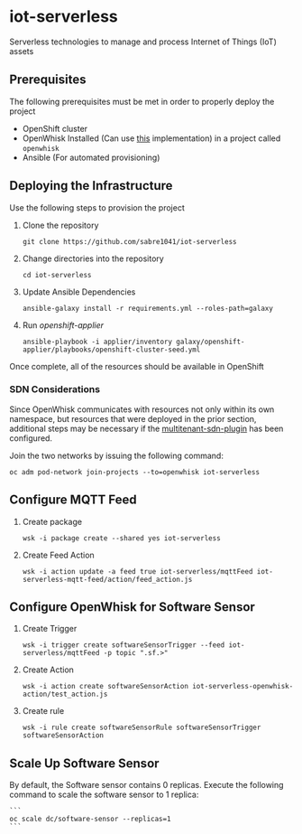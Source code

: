 # iot-serverless

Serverless technologies to manage and process Internet of Things (IoT) assets

## Prerequisites

The following prerequisites must be met in order to properly deploy the project

* OpenShift cluster
* OpenWhisk Installed (Can use [this](https://github.com/projectodd/openwhisk-openshift) implementation) in a project called `openwhisk`
* Ansible (For automated provisioning)

## Deploying the Infrastructure

Use the following steps to provision the project

1. Clone the repository
   
    ```
    git clone https://github.com/sabre1041/iot-serverless
    ```

2. Change directories into the repository

    ```
    cd iot-serverless
    ```

3. Update Ansible Dependencies

    ```
    ansible-galaxy install -r requirements.yml --roles-path=galaxy
    ```

4. Run _openshift-applier_

    ```
    ansible-playbook -i applier/inventory galaxy/openshift-applier/playbooks/openshift-cluster-seed.yml
    ```

Once complete, all of the resources should be available in OpenShift

### SDN Considerations

Since OpenWhisk communicates with resources not only within its own namespace, but resources that were deployed in the prior section, additional steps may be necessary if the [multitenant-sdn-plugin](https://docs.openshift.com/container-platform/latest/install_config/configuring_sdn.html) has been configured. 

Join the two networks by issuing the following command:

```
oc adm pod-network join-projects --to=openwhisk iot-serverless
```

## Configure MQTT Feed

1. Create package

    ```
    wsk -i package create --shared yes iot-serverless
    ```

2. Create Feed Action

    ```
    wsk -i action update -a feed true iot-serverless/mqttFeed iot-serverless-mqtt-feed/action/feed_action.js
    ```

## Configure OpenWhisk for Software Sensor

1. Create Trigger

    ```
    wsk -i trigger create softwareSensorTrigger --feed iot-serverless/mqttFeed -p topic ".sf.>"
    ```

2. Create Action

    ```
    wsk -i action create softwareSensorAction iot-serverless-openwhisk-action/test_action.js
    ```

3. Create rule

    ```
    wsk -i rule create softwareSensorRule softwareSensorTrigger softwareSensorAction
    ```

## Scale Up Software Sensor

By default, the Software sensor contains 0 replicas. Execute the following command to scale the software sensor to 1 replica:

    ```
    oc scale dc/software-sensor --replicas=1
    ```